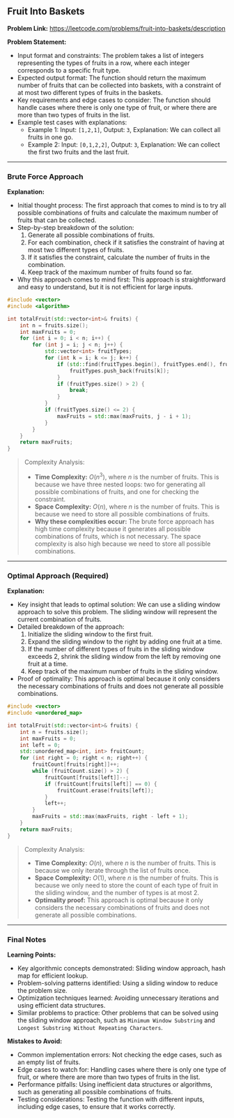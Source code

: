 ## Fruit Into Baskets

**Problem Link:** https://leetcode.com/problems/fruit-into-baskets/description

**Problem Statement:**
- Input format and constraints: The problem takes a list of integers representing the types of fruits in a row, where each integer corresponds to a specific fruit type.
- Expected output format: The function should return the maximum number of fruits that can be collected into baskets, with a constraint of at most two different types of fruits in the baskets.
- Key requirements and edge cases to consider: The function should handle cases where there is only one type of fruit, or where there are more than two types of fruits in the list.
- Example test cases with explanations:
  - Example 1: Input: `[1,2,1]`, Output: `3`, Explanation: We can collect all fruits in one go.
  - Example 2: Input: `[0,1,2,2]`, Output: `3`, Explanation: We can collect the first two fruits and the last fruit.

---

### Brute Force Approach

**Explanation:**
- Initial thought process: The first approach that comes to mind is to try all possible combinations of fruits and calculate the maximum number of fruits that can be collected.
- Step-by-step breakdown of the solution:
  1. Generate all possible combinations of fruits.
  2. For each combination, check if it satisfies the constraint of having at most two different types of fruits.
  3. If it satisfies the constraint, calculate the number of fruits in the combination.
  4. Keep track of the maximum number of fruits found so far.
- Why this approach comes to mind first: This approach is straightforward and easy to understand, but it is not efficient for large inputs.

```cpp
#include <vector>
#include <algorithm>

int totalFruit(std::vector<int>& fruits) {
    int n = fruits.size();
    int maxFruits = 0;
    for (int i = 0; i < n; i++) {
        for (int j = i; j < n; j++) {
            std::vector<int> fruitTypes;
            for (int k = i; k <= j; k++) {
                if (std::find(fruitTypes.begin(), fruitTypes.end(), fruits[k]) == fruitTypes.end()) {
                    fruitTypes.push_back(fruits[k]);
                }
                if (fruitTypes.size() > 2) {
                    break;
                }
            }
            if (fruitTypes.size() <= 2) {
                maxFruits = std::max(maxFruits, j - i + 1);
            }
        }
    }
    return maxFruits;
}
```

> Complexity Analysis:
> - **Time Complexity:** $O(n^3)$, where $n$ is the number of fruits. This is because we have three nested loops: two for generating all possible combinations of fruits, and one for checking the constraint.
> - **Space Complexity:** $O(n)$, where $n$ is the number of fruits. This is because we need to store all possible combinations of fruits.
> - **Why these complexities occur:** The brute force approach has high time complexity because it generates all possible combinations of fruits, which is not necessary. The space complexity is also high because we need to store all possible combinations.

---

### Optimal Approach (Required)

**Explanation:**
- Key insight that leads to optimal solution: We can use a sliding window approach to solve this problem. The sliding window will represent the current combination of fruits.
- Detailed breakdown of the approach:
  1. Initialize the sliding window to the first fruit.
  2. Expand the sliding window to the right by adding one fruit at a time.
  3. If the number of different types of fruits in the sliding window exceeds 2, shrink the sliding window from the left by removing one fruit at a time.
  4. Keep track of the maximum number of fruits in the sliding window.
- Proof of optimality: This approach is optimal because it only considers the necessary combinations of fruits and does not generate all possible combinations.

```cpp
#include <vector>
#include <unordered_map>

int totalFruit(std::vector<int>& fruits) {
    int n = fruits.size();
    int maxFruits = 0;
    int left = 0;
    std::unordered_map<int, int> fruitCount;
    for (int right = 0; right < n; right++) {
        fruitCount[fruits[right]]++;
        while (fruitCount.size() > 2) {
            fruitCount[fruits[left]]--;
            if (fruitCount[fruits[left]] == 0) {
                fruitCount.erase(fruits[left]);
            }
            left++;
        }
        maxFruits = std::max(maxFruits, right - left + 1);
    }
    return maxFruits;
}
```

> Complexity Analysis:
> - **Time Complexity:** $O(n)$, where $n$ is the number of fruits. This is because we only iterate through the list of fruits once.
> - **Space Complexity:** $O(1)$, where $n$ is the number of fruits. This is because we only need to store the count of each type of fruit in the sliding window, and the number of types is at most 2.
> - **Optimality proof:** This approach is optimal because it only considers the necessary combinations of fruits and does not generate all possible combinations.

---

### Final Notes

**Learning Points:**
- Key algorithmic concepts demonstrated: Sliding window approach, hash map for efficient lookup.
- Problem-solving patterns identified: Using a sliding window to reduce the problem size.
- Optimization techniques learned: Avoiding unnecessary iterations and using efficient data structures.
- Similar problems to practice: Other problems that can be solved using the sliding window approach, such as `Minimum Window Substring` and `Longest Substring Without Repeating Characters`.

**Mistakes to Avoid:**
- Common implementation errors: Not checking the edge cases, such as an empty list of fruits.
- Edge cases to watch for: Handling cases where there is only one type of fruit, or where there are more than two types of fruits in the list.
- Performance pitfalls: Using inefficient data structures or algorithms, such as generating all possible combinations of fruits.
- Testing considerations: Testing the function with different inputs, including edge cases, to ensure that it works correctly.